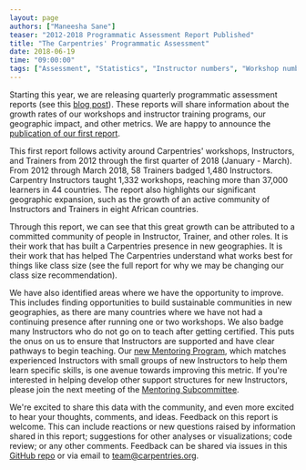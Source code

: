 ```yaml
---
layout: page
authors: ["Maneesha Sane"]
teaser: "2012-2018 Programmatic Assessment Report Published"
title: "The Carpentries' Programmatic Assessment"
date: 2018-06-19
time: "09:00:00"
tags: ["Assessment", "Statistics", "Instructor numbers", "Workshop numbers"]
---
```


Starting this year, we are releasing quarterly programmatic assessment reports 
(see this [blog post](https://carpentries.org/blog/2018/05/programmatic-assessment/)). 
These reports will share information about the growth rates of our workshops and instructor training programs, 
our geographic impact, and other metrics. We are happy to announce the 
[publication of our first report](https://zenodo.org/record/1404426#.XKdYKadKjRY).

This first report follows activity around Carpentries' workshops, Instructors, and Trainers from 2012 through the first quarter of 
2018 (January - March). From 2012 through March 2018, 58 Trainers badged 1,480 Instructors. Carpentry Instructors 
taught 1,332 workshops, reaching more than 37,000 learners in 44 countries. The report also highlights our significant geographic 
expansion, such as the growth of an active community of Instructors and Trainers in eight African countries.  

Through this report, we can see that this great growth can be attributed to a committed community of people in Instructor, 
Trainer, and other roles. It is their work that has built a Carpentries presence in new geographies. It is their work 
that has helped The Carpentries understand what works best for things like class size (see the full report for why we may be 
changing our class size recommendation).

We have also identified areas where we have the opportunity to improve. This includes finding opportunities to build 
sustainable communities in new geographies, as there are many countries where we have not had a continuing presence after 
running one or two workshops. We also badge many Instructors who do not go on to teach after getting certified. This puts the onus 
on us to ensure that Instructors are supported and have clear pathways to begin teaching. 
Our [new Mentoring Program](https://software-carpentry.org/blog/2018/03/next-round-mentoring.html), which matches 
experienced Instructors with small groups of new Instructors to help them learn specific skills, is one avenue towards 
improving this metric. If you're interested in helping develop other support structures for new Instructors, 
please join the next meeting of the [Mentoring Subcommittee](http://pad.software-carpentry.org/scf-mentoring). 

We're excited to share this data with the community, and even more excited to hear your thoughts, comments, and ideas. 
Feedback on this report is welcome. This can include reactions or new questions raised by information shared in this report; 
suggestions for other analyses or visualizations; code review; or any other comments. Feedback can be 
shared via issues in this [GitHub repo](https://github.com/carpentries/assessment) or via email 
to [team@carpentries.org](mailto:team@carpentries.org).
